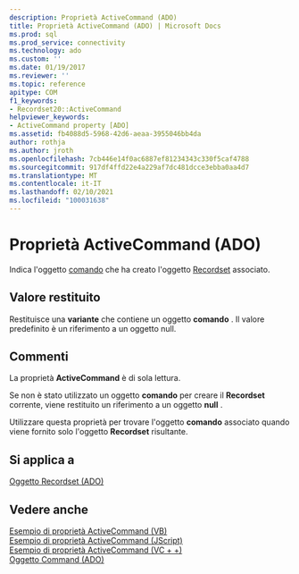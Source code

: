 ```yaml
---
description: Proprietà ActiveCommand (ADO)
title: Proprietà ActiveCommand (ADO) | Microsoft Docs
ms.prod: sql
ms.prod_service: connectivity
ms.technology: ado
ms.custom: ''
ms.date: 01/19/2017
ms.reviewer: ''
ms.topic: reference
apitype: COM
f1_keywords:
- Recordset20::ActiveCommand
helpviewer_keywords:
- ActiveCommand property [ADO]
ms.assetid: fb4088d5-5968-42d6-aeaa-3955046bb4da
author: rothja
ms.author: jroth
ms.openlocfilehash: 7cb446e14f0ac6887ef81234343c330f5caf4788
ms.sourcegitcommit: 917df4ffd22e4a229af7dc481dcce3ebba0aa4d7
ms.translationtype: MT
ms.contentlocale: it-IT
ms.lasthandoff: 02/10/2021
ms.locfileid: "100031638"
---
```

# <a name="activecommand-property-ado"></a>Proprietà ActiveCommand (ADO)
Indica l'oggetto [comando](./command-object-ado.md) che ha creato l'oggetto [Recordset](./recordset-object-ado.md) associato.  
  
## <a name="return-value"></a>Valore restituito  
 Restituisce una **variante** che contiene un oggetto **comando** . Il valore predefinito è un riferimento a un oggetto null.  
  
## <a name="remarks"></a>Commenti  
 La proprietà **ActiveCommand** è di sola lettura.  
  
 Se non è stato utilizzato un oggetto **comando** per creare il **Recordset** corrente, viene restituito un riferimento a un oggetto **null** .  
  
 Utilizzare questa proprietà per trovare l'oggetto **comando** associato quando viene fornito solo l'oggetto **Recordset** risultante.  
  
## <a name="applies-to"></a>Si applica a  
 [Oggetto Recordset (ADO)](./recordset-object-ado.md)  
  
## <a name="see-also"></a>Vedere anche  
 [Esempio di proprietà ActiveCommand (VB)](./activecommand-property-example-vb.md)   
 [Esempio di proprietà ActiveCommand (JScript)](./activecommand-property-example-jscript.md)   
 [Esempio di proprietà ActiveCommand (VC + +)](./activecommand-property-example-vc.md)   
 [Oggetto Command (ADO)](./command-object-ado.md)